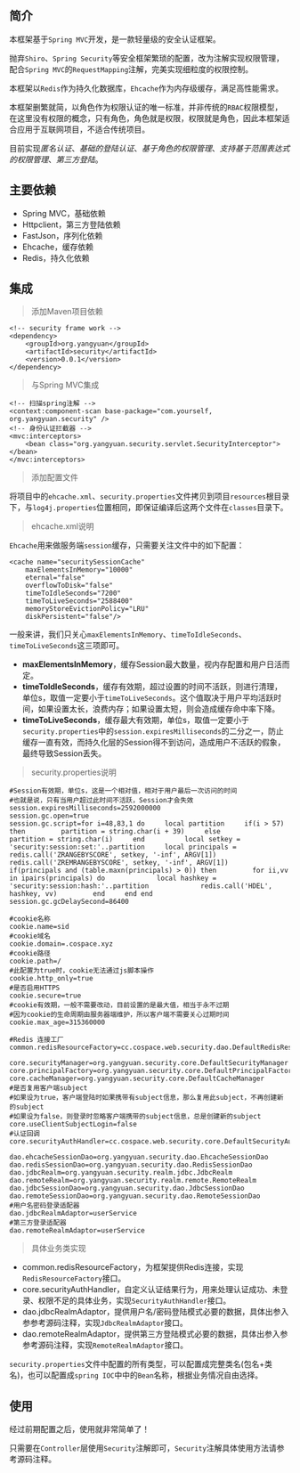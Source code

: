 ## 简介

本框架基于`Spring MVC`开发，是一款轻量级的安全认证框架。

抛弃`Shiro`、`Spring Security`等安全框架繁琐的配置，改为注解实现权限管理，配合`Spring MVC`的`RequestMapping`注解，完美实现细粒度的权限控制。

本框架以`Redis`作为持久化数据库，`Ehcache`作为内存级缓存，满足高性能需求。

本框架删繁就简，以角色作为权限认证的唯一标准，并非传统的`RBAC`权限模型，在这里没有权限的概念，只有角色，角色就是权限，权限就是角色，因此本框架适合应用于互联网项目，不适合传统项目。

目前实现*匿名认证*、*基础的登陆认证*、*基于角色的权限管理*、*支持基于范围表达式的权限管理*、*第三方登陆*。

## 主要依赖

* Spring MVC，基础依赖
* Httpclient，第三方登陆依赖
* FastJson，序列化依赖
* Ehcache，缓存依赖
* Redis，持久化依赖

## 集成

> 添加Maven项目依赖

```
<!-- security frame work -->
<dependency>
    <groupId>org.yangyuan</groupId>
    <artifactId>security</artifactId>
    <version>0.0.1</version>
</dependency>
```

> 与Spring MVC集成

```
<!-- 扫描spring注解 -->
<context:component-scan base-package="com.yourself, org.yangyuan.security" />
<!-- 身份认证拦截器 -->
<mvc:interceptors>
    <bean class="org.yangyuan.security.servlet.SecurityInterceptor"></bean>
</mvc:interceptors>
```

> 添加配置文件

将项目中的`ehcache.xml`、`security.properties`文件拷贝到项目`resources`根目录下，与`log4j.properties`位置相同，即保证编译后这两个文件在`classes`目录下。

> ehcache.xml说明

`Ehcache`用来做服务端`session`缓存，只需要关注文件中的如下配置：

```
<cache name="securitySessionCache"
    maxElementsInMemory="10000"
    eternal="false"
    overflowToDisk="false"
    timeToIdleSeconds="7200"
    timeToLiveSeconds="2588400"
    memoryStoreEvictionPolicy="LRU"
    diskPersistent="false"/>
```

一般来讲，我们只关心`maxElementsInMemory`、`timeToIdleSeconds`、`timeToLiveSeconds`这三项即可。

* **maxElementsInMemory**，缓存Session最大数量，视内存配置和用户日活而定。
* **timeToIdleSeconds**，缓存有效期，超过设置的时间不活跃，则进行清理，单位s，取值一定要小于`timeToLiveSeconds`。这个值取决于用户平均活跃时间，如果设置太长，浪费内存；如果设置太短，则会造成缓存命中率下降。
* **timeToLiveSeconds**，缓存最大有效期，单位s，取值一定要小于`security.properties`中的`session.expiresMilliseconds`的二分之一，防止缓存一直有效，而持久化层的Session得不到访问，造成用户不活跃的假象，最终导致Session丢失。

>security.properties说明

```
#Session有效期，单位s，这是一个相对值，相对于用户最后一次访问的时间
#也就是说，只有当用户超过此时间不活跃，Session才会失效
session.expiresMilliseconds=2592000000
session.gc.open=true
session.gc.script=for i=48,83,1 do     local partition     if(i > 57) then         partition = string.char(i + 39)     else         partition = string.char(i)     end          local setkey = 'security:session:set:'..partition     local principals = redis.call('ZRANGEBYSCORE', setkey, '-inf', ARGV[1])     redis.call('ZREMRANGEBYSCORE', setkey, '-inf', ARGV[1])     if(principals and (table.maxn(principals) > 0)) then         for ii,vv in ipairs(principals) do             local hashkey = 'security:session:hash:'..partition             redis.call('HDEL', hashkey, vv)         end     end end
session.gc.gcDelaySecond=86400

#cookie名称
cookie.name=sid
#cookie域名
cookie.domain=.cospace.xyz
#cookie路径
cookie.path=/
#此配置为true时，cookie无法通过js脚本操作
cookie.http_only=true
#是否启用HTTPS
cookie.secure=true
#cookie有效期，一般不需要改动，目前设置的是最大值，相当于永不过期
#因为cookie的生命周期由服务器端维护，所以客户端不需要关心过期时间
cookie.max_age=315360000

#Redis 连接工厂
common.redisResourceFactory=cc.cospace.web.security.dao.DefaultRedisResourceFactory

core.securityManager=org.yangyuan.security.core.DefaultSecurityManager
core.principalFactory=org.yangyuan.security.core.DefaultPrincipalFactory
core.cacheManager=org.yangyuan.security.core.DefaultCacheManager
#是否复用客户端subject
#如果设为true，客户端登陆时如果携带有subject信息，那么复用此subject，不再创建新的subject
#如果设为false，则登录时忽略客户端携带的subject信息，总是创建新的subject
core.useClientSubjectLogin=false
#认证回调
core.securityAuthHandler=cc.cospace.web.security.core.DefaultSecurityAuthHandler

dao.ehcacheSessionDao=org.yangyuan.security.dao.EhcacheSessionDao
dao.redisSessionDao=org.yangyuan.security.dao.RedisSessionDao
dao.jdbcRealm=org.yangyuan.security.realm.jdbc.JdbcRealm
dao.remoteRealm=org.yangyuan.security.realm.remote.RemoteRealm
dao.jdbcSessionDao=org.yangyuan.security.dao.JdbcSessionDao
dao.remoteSessionDao=org.yangyuan.security.dao.RemoteSessionDao
#用户名密码登录适配器
dao.jdbcRealmAdaptor=userService
#第三方登录适配器
dao.remoteRealmAdaptor=userService
```

> 具体业务类实现

* common.redisResourceFactory，为框架提供Redis连接，实现`RedisResourceFactory`接口。
* core.securityAuthHandler，自定义认证结果行为，用来处理认证成功、未登录、权限不足的具体业务，实现`SecurityAuthHandler`接口。
* dao.jdbcRealmAdaptor，提供用户名/密码登陆模式必要的数据，具体出参入参参考源码注释，实现`JdbcRealmAdaptor`接口。
* dao.remoteRealmAdaptor，提供第三方登陆模式必要的数据，具体出参入参参考源码注释，实现`RemoteRealmAdaptor`接口。

`security.properties`文件中配置的所有类型，可以配置成完整类名(包名+类名)，也可以配置成`spring IOC`中中的`Bean`名称，根据业务情况自由选择。

## 使用

经过前期配置之后，使用就非常简单了！

只需要在`Controller`层使用`Security`注解即可，`Security`注解具体使用方法请参考源码注释。

